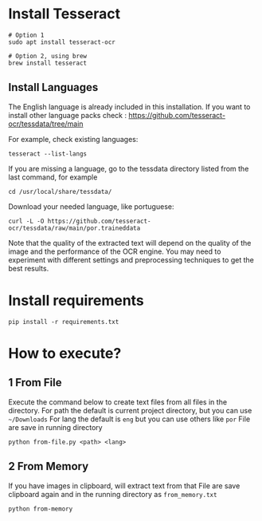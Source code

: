 # Install  Tesseract
```
# Option 1
sudo apt install tesseract-ocr

# Option 2, using brew
brew install tesseract
```

## Install Languages
The English language is already included in this installation. If you want to install other language packs check : https://github.com/tesseract-ocr/tessdata/tree/main

For example, check existing languages:
```
tesseract --list-langs
```

If you are missing a language, go to the tessdata directory listed from the last command, for example
```
cd /usr/local/share/tessdata/
```

Download your needed language, like portuguese:

```
curl -L -O https://github.com/tesseract-ocr/tessdata/raw/main/por.traineddata
```

Note that the quality of the extracted text will depend on the quality of the image and the performance of the OCR engine. You may need to experiment with different settings and preprocessing techniques to get the best results.

# Install requirements

```
pip install -r requirements.txt
```

# How to execute?

## 1 From File
Execute the command below to create text files from all files in the directory. 
For path the default is current project directory, but you can use `~/Downloads`
For lang the default is `eng` but you can use others like `por`
File are save in running directory
```
python from-file.py <path> <lang>
```

## 2 From Memory
If you have images in clipboard, will extract text from that
File are save clipboard again and in the running directory as `from_memory.txt`

```
python from-memory
```